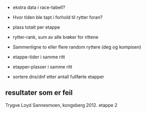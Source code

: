 * ekstra data i race-tabell?
 * Hvor tiden ble tapt i forhold til rytter foran?
 * plass totalt per etappe
 
* rytter-rank, sum av alle brøker for rittene
* Sammenligne to eller flere random ryttere (deg og kompisen)
 * etappe-tider i samme ritt
 * etapper-plasser i samme ritt

* sortere dns/dnf etter antall fullførte etapper

## resultater som er feil

Trygve Loyd Sannesmoen, kongsberg 2012. etappe 2

